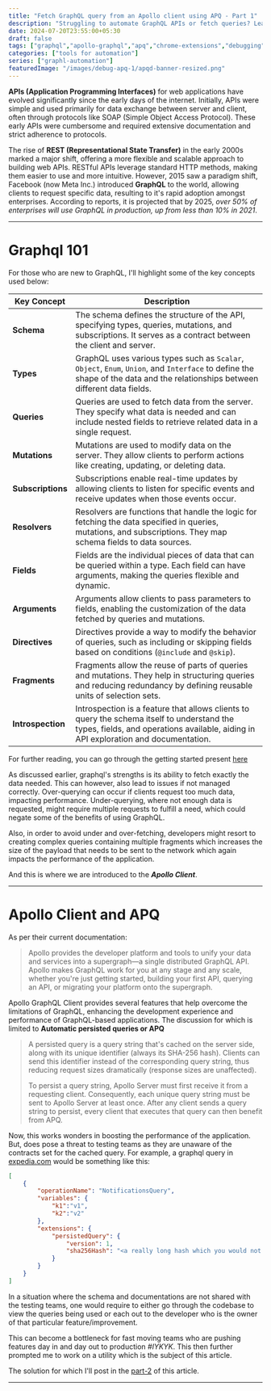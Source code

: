 ```yaml
---
title: "Fetch GraphQL query from an Apollo client using APQ - Part 1"
description: "Struggling to automate GraphQL APIs or fetch queries? Learn about APQ and how to intercept these requests in this guide to GraphQL automation."
date: 2024-07-20T23:55:00+05:30
draft: false
tags: ["graphql","apollo-graphql","apq","chrome-extensions","debugging","graphql-queries"]
categories: ["tools for automation"]
series: ["graphl-automation"]
featuredImage: "/images/debug-apq-1/apqd-banner-resized.png"
---
```


**APIs (Application Programming Interfaces)** for web applications have evolved significantly since the early days of the internet. Initially, APIs were simple and used primarily for data exchange between server and client, often through protocols like SOAP (Simple Object Access Protocol). These early APIs were cumbersome and required extensive documentation and strict adherence to protocols.

The rise of **REST (Representational State Transfer)** in the early 2000s marked a major shift, offering a more flexible and scalable approach to building web APIs. RESTful APIs leverage standard HTTP methods, making them easier to use and more intuitive. However, 2015 saw a paradigm shift, Facebook (now Meta Inc.) introduced **GraphQL** to the world, allowing clients to request specific data, resulting to it's rapid adoption amongst enterprises. According to reports, it is projected that by 2025, _over 50% of enterprises will use GraphQL in production, up from less than 10% in 2021_.

---

# Graphql 101 
For those who are new to GraphQL, I'll highlight some of the key concepts used below:

| **Key Concept**          | **Description**                                                                                                                                                              |
|--------------------------|------------------------------------------------------------------------------------------------------------------------------------------------------------------------------|
| **Schema**               | The schema defines the structure of the API, specifying types, queries, mutations, and subscriptions. It serves as a contract between the client and server.                 |
| **Types**                | GraphQL uses various types such as `Scalar`, `Object`, `Enum`, `Union`, and `Interface` to define the shape of the data and the relationships between different data fields. |
| **Queries**              | Queries are used to fetch data from the server. They specify what data is needed and can include nested fields to retrieve related data in a single request.                  |
| **Mutations**            | Mutations are used to modify data on the server. They allow clients to perform actions like creating, updating, or deleting data.                                            |
| **Subscriptions**        | Subscriptions enable real-time updates by allowing clients to listen for specific events and receive updates when those events occur.                                         |
| **Resolvers**            | Resolvers are functions that handle the logic for fetching the data specified in queries, mutations, and subscriptions. They map schema fields to data sources.              |
| **Fields**               | Fields are the individual pieces of data that can be queried within a type. Each field can have arguments, making the queries flexible and dynamic.                          |
| **Arguments**            | Arguments allow clients to pass parameters to fields, enabling the customization of the data fetched by queries and mutations.                                               |
| **Directives**           | Directives provide a way to modify the behavior of queries, such as including or skipping fields based on conditions (`@include` and `@skip`).                                |
| **Fragments**            | Fragments allow the reuse of parts of queries and mutations. They help in structuring queries and reducing redundancy by defining reusable units of selection sets.           |
| **Introspection**        | Introspection is a feature that allows clients to query the schema itself to understand the types, fields, and operations available, aiding in API exploration and documentation. |

For further reading, you can go through the getting started present [here](https://graphql.org/learn/)

As discussed earlier, graphql's strengths is its ability to fetch exactly the data needed. This can however, also lead to issues if not managed correctly. Over-querying can occur if clients request too much data, impacting performance. Under-querying, where not enough data is requested, might require multiple requests to fulfill a need, which could negate some of the benefits of using GraphQL​.

Also, in order to avoid under and over-fetching, developers might resort to creating complex queries containing multiple fragments which increases the size of the payload that needs to be sent to the network which again impacts the performance of the application.

And this is where we are introduced to the **_Apollo Client_**.

---

# Apollo Client and APQ
As per their current documentation: 

<blockquote>
Apollo provides the developer platform and tools to unify your data and services into a supergraph—a single distributed GraphQL API.
Apollo makes GraphQL work for you at any stage and any scale, whether you're just getting started, building your first API, querying an API, or migrating your platform onto the supergraph.
</blockquote>

Apollo GraphQL Client provides several features that help overcome the limitations of GraphQL, enhancing the development experience and performance of GraphQL-based applications. The discussion for which is limited to **Automatic persisted queries or APQ**

<blockquote>
A persisted query is a query string that's cached on the server side, along with its unique identifier (always its SHA-256 hash). Clients can send this identifier instead of the corresponding query string, thus reducing request sizes dramatically (response sizes are unaffected).

To persist a query string, Apollo Server must first receive it from a requesting client. Consequently, each unique query string must be sent to Apollo Server at least once. After any client sends a query string to persist, every client that executes that query can then benefit from APQ.
</blockquote>

Now, this works wonders in boosting the performance of the application. But, does pose a threat to testing teams as they are unaware of the contracts set for the cached query. For example, a graphql query in [expedia.com](https://www.expedia.com) would be something like this:

```json
[
    {
        "operationName": "NotificationsQuery",
        "variables": {
            "k1":"v1",
            "k2":"v2"
        },
        "extensions": {
            "persistedQuery": {
                "version": 1,
                "sha256Hash": "<a really long hash which you would not want on blog sites!>"
            }
        }
    }
]
```

In a situation where the schema and documentations are not shared with the testing teams, one would require to either go through the codebase to view the queries being used or each out to the developer who is the owner of that particular feature/improvement. 

This can become a bottleneck for fast moving teams who are pushing features day in and day out to production _#IYKYK_. This then further prompted me to work on a utility which is the subject of this article.

The solution for which I'll post in the [part-2](/posts/debug-apq-extension-part2) of this article.

---
